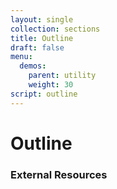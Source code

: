 ```yaml
---
layout: single
collection: sections
title: Outline
draft: false
menu:
  demos:
    parent: utility
    weight: 30
script: outline
---
```


# Outline

### External Resources
